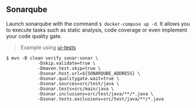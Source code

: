 ## Sonarqube
Launch sonarqube with the command `$ docker-compose up -d`. It allows you to execute tasks such as static analysis, code coverage or even implement your code quality gate.

> Example using [ui-tests](../ui-tests)
```shell script
$ mvn -B clean verify sonar:sonar \
            -Dskip.validate=true \
            -Dmaven.test.skip=true \
            -Dsonar.host.url=${SONARQUBE_ADDRESS} \
            -Dsonar.qualitygate.wait=true \
            -Dsonar.sources=src/test/java \
            -Dsonar.tests=src/main/java \
            -Dsonar.inclusions=src/test/java/**/*.java \
            -Dsonar.tests.exclusions=src/test/java/**/*.java
```